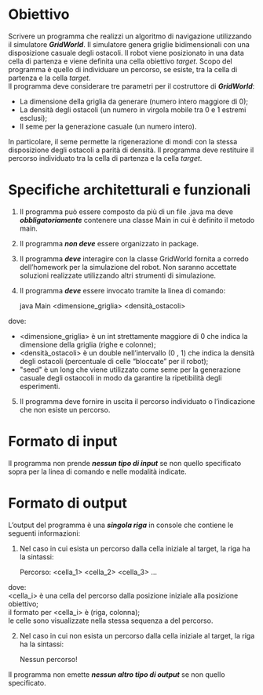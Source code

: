 # Obiettivo
Scrivere un programma che realizzi un algoritmo di navigazione utilizzando il simulatore ***GridWorld***. Il simulatore genera griglie bidimensionali con una disposizione casuale degli ostacoli. Il robot viene posizionato in una data cella di partenza e viene definita una cella obiettivo *target*. Scopo del programma è quello di individuare un percorso, se esiste, tra la cella di partenza e la cella *target*. <br>
Il programma deve considerare tre parametri per il costruttore di ***GridWorld***:
- La dimensione della griglia da generare (numero intero maggiore di 0);
- La densità degli ostacoli (un numero in virgola mobile tra 0 e 1 estremi esclusi);
- Il seme per la generazione casuale (un numero intero).

In particolare, il seme permette la rigenerazione di mondi con la stessa disposizione degli ostacoli a parità di densità. Il programma deve restituire il percorso individuato tra la cella di partenza e la cella *target*.

# Specifiche architetturali e funzionali
1) Il programma può essere composto da più di un file .java ma deve ***obbligatoriamente*** contenere una classe Main in cui è definito il metodo main. <br>
2) Il programma ***non deve*** essere organizzato in package. <br>
3) Il programma ***deve*** interagire con la classe GridWorld fornita a corredo dell’homework per la simulazione del robot. Non saranno accettate soluzioni realizzate utilizzando altri strumenti di simulazione. <br>

4) Il programma ***deve*** essere invocato tramite la linea di comando:

	java Main <dimensione_griglia> <densità_ostacoli> <seme>

dove:
- <dimensione_griglia> è un int strettamente maggiore di 0 che indica la dimensione della griglia (righe e colonne);
- <densità_ostacoli> è un double nell’intervallo (0 , 1) che indica la densità degli ostacoli (percentuale di celle “bloccate” per il robot);
- "seed" è un long che viene utilizzato come seme per la generazione casuale degli ostaocoli in modo da garantire la ripetibilità degli esperimenti.

5) Il programma deve fornire in uscita il percorso individuato o l’indicazione che non esiste un percorso.

# Formato di input
Il programma non prende ***nessun tipo di input*** se non quello specificato sopra per la linea di comando e
nelle modalità indicate.

# Formato di output
L’output del programma è una ***singola riga*** in console che contiene le seguenti informazioni: <br>
1) Nel caso in cui esista un percorso dalla cella iniziale al target, la riga ha la sintassi:

	Percorso: <cella_1> <cella_2> <cella_3> ...

dove: <br>
<cella_i> è una cella del percorso dalla posizione iniziale alla posizione obiettivo; <br>
il formato per <cella_i> è (riga, colonna); <br>
le celle sono visualizzate nella stessa sequenza a del percorso.

2) Nel caso in cui non esista un percorso dalla cella iniziale al target, la riga ha la sintassi:

	Nessun percorso!

Il programma non emette ***nessun altro tipo di output*** se non quello specificato.
